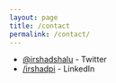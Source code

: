 ```yaml
---
layout: page
title: /contact
permalink: /contact/
---
```


- [@irshadshalu](https://twitter.com/irshadshalu) - Twitter
- [/irshadpi](https://www.linkedin.com/in/irshadpi/) - LinkedIn
